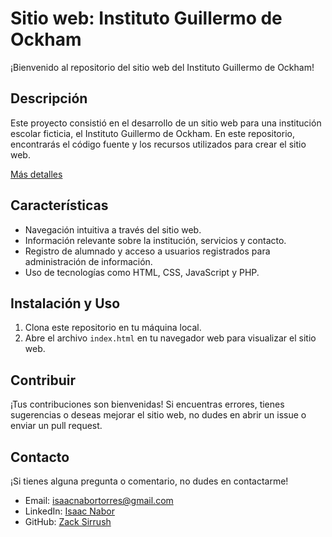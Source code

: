 # Sitio web: Instituto Guillermo de Ockham

¡Bienvenido al repositorio del sitio web del Instituto Guillermo de Ockham!

## Descripción

Este proyecto consistió en el desarrollo de un sitio web para una institución escolar ficticia, el Instituto Guillermo de Ockham. En este repositorio, encontrarás el código fuente y los recursos utilizados para crear el sitio web.

[Más detalles](https://zacksirrush.github.io/Portafolio/iguillermo.html)

## Características

- Navegación intuitiva a través del sitio web.
- Información relevante sobre la institución, servicios y contacto.
- Registro de alumnado y acceso a usuarios registrados para administración de información.
- Uso de tecnologías como HTML, CSS, JavaScript y PHP.

## Instalación y Uso

1. Clona este repositorio en tu máquina local.
2. Abre el archivo `index.html` en tu navegador web para visualizar el sitio web.

## Contribuir

¡Tus contribuciones son bienvenidas! Si encuentras errores, tienes sugerencias o deseas mejorar el sitio web, no dudes en abrir un issue o enviar un pull request.

## Contacto

¡Si tienes alguna pregunta o comentario, no dudes en contactarme!

- Email: [isaacnabortorres@gmail.com](mailto:isaacnabortorres@gmail.com)
- LinkedIn: [Isaac Nabor](https://www.linkedin.com/in/isaacnabor/)
- GitHub: [Zack Sirrush](https://github.com/ZackSirrush)
